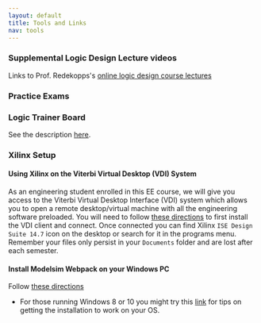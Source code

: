 ```yaml
---
layout: default
title: Tools and Links
nav: tools
---
```


### Supplemental Logic Design Lecture videos
Links to Prof. Redekopps's [online logic design course lectures](https://marksee101.appspot.com/)

### Practice Exams

### Logic Trainer Board
See the description [here](http://ee.usc.edu/~redekopp/ee101/LogicTrainerUserManual.pdf).

### Xilinx Setup

#### Using Xilinx on the Viterbi Virtual Desktop (VDI) System
As an engineering student enrolled in this EE course, we will give you access to the Viterbi Virtual Desktop Interface (VDI) system which allows you to open a remote desktop/virtual machine with all the engineering software preloaded.  You will need to follow [these directions](http://viterbi.usc.edu/assets/195/94372.pdf) to first install the VDI client and connect.  Once connected you can find Xilinx `ISE Design Suite 14.7` icon on the desktop or search for it in the programs menu.  Remember your files only persist in your `Documents` folder and are lost after each semester.
 
#### Install Modelsim Webpack on your Windows PC 
Follow [these directions](http://ee.usc.edu/~redekopp/ee209/Xilinx14_7Install_2015.pdf)

  - For those running Windows 8 or 10 you might try this [link](http://www.eevblog.com/forum/microcontrollers/guide-getting-xilinx-ise-to-work-with-windows-8-64-bit/) for tips on getting the installation to work on your OS.



